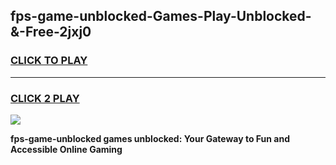 
## fps-game-unblocked-Games-Play-Unblocked-&-Free-2jxj0
<h3>
<a href="https://premium76.site?title=fps-game-unblocked&ref=24A">CLICK TO PLAY</a></h3>
<hr>

<h3>
<a href="https://premium76.site?title=fps-game-unblocked&ref=24A">CLICK 2 PLAY</a>
  
</h3>

<a href="https://premium76.site?title=fps-game-unblocked&ref=24A"><img src="https://clearcache.store/games.png"></a>


**fps-game-unblocked games unblocked: Your Gateway to Fun and Accessible Online Gaming**
